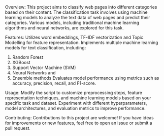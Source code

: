 Overview:
This project aims to classify web pages into different categories based on their content. The classification task involves using machine learning models to analyze the text data of web pages and predict their categories. Various models, including traditional machine learning algorithms and neural networks, are explored for this task.

Features:
Utilizes word embeddings, TF-IDF vectorization and Topic Modelling for feature representation.
Implements multiple machine learning models for text classification, including:
1. Random Forest
2. XGBoost
3. Support Vector Machine (SVM)
4. Neural Networks and
5. Ensemble methods
Evaluates model performance using metrics such as accuracy, precision, recall, and F1-score.

Usage:
Modify the script to customize preprocessing steps, feature representation techniques, and machine learning models based on your specific task and dataset.
Experiment with different hyperparameters, model architectures, and evaluation metrics to improve performance.

Contributing:
Contributions to this project are welcome! If you have ideas for improvements or new features, feel free to open an issue or submit a pull request.
